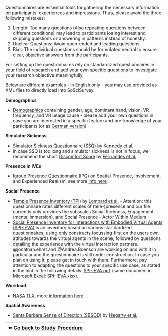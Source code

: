 Questionnaires are essential tools for gathering the necessary information on participants' experiences and impressions. Thus, please avoid the three following mistakes:

1. Length: Too many questions (Also repeating questions between different conditions) may lead to participants losing interest and skipping questions or answering in patterns instead of honestly.
2. Unclear Questions: Avoid open-ended and leading questions.
3. Bias: The individual questions should be formulated neutral to ensure clear, objective answers from the participants.

For setting up the questionnaires rely on standardized questionnaires in your field of research and add your own specific questions to investigate your research objective meaningfully.

Below are different examples - in English only - you may use provided as XML files to directly load into SoSciSurvey.

**Demographics**
- [Demographics](uploads/664aa2ac49fa53861bfc0360ac91cf48/package_Demographics.xml) containing gender, age, dominant hand, vision, VR frequency, and VR usage cause - please add your own questions in case you are interested in a specific feature and pre-knowledge of your participants (or as [German version](uploads/3078b1b8e977c5b3ef149b2335ecc0dc/package_Demographics-Deutsch_2023-02-17.xml))

**Simulator Sickness**
- [Simulator Sickness Questionnaire (SSQ)](uploads/2a117c6241d96f33fbbfedb146688cba/package_SimulatorSicknessQuestionnaire.xml) by [Kennedy et al.](https://www.doi.org/10.1207/s15327108ijap0303_3) 
- in case SSQ is too long and simulator sickness is not in focus, we recommend the short [Discomfort Score](uploads/62259e1d9c8819474b6422aaae5cf8a2/package_DiscomfortScore.xml) by [Fernandes et al.](https://www.doi.org/10.1109/3DUI.2016.7460053)

**Presence in IVEs**
- [Igroup Presence Questionnaire (IPQ)](uploads/85faf404124d694f949659adbb33b22b/package_igroupPresenceQuestionnaire.xml) on Spatial Presence, Involvement, and Experienced Realism, see more [info here](http://www.igroup.org/pq/ipq/index.php)

**Social Presence**
- [Temple Presence Inventory (TPI)](uploads/cc699644d4d5bd8d9774d2ed78f7362e/package_TemplePresenceInventory.xml) by [Lombard et al.](http://matthewlombard.com/research/p2_ab.html) - Attention: this questionnaire rates different scales of (tele-)presence and our file currently only provides the subscales Social Richness, Engagement (mental immersion), and Social Presence - Actor Within Medium
- [Social Presence Inventory for Interactions with Embodied Virtual Agents (SPI-IEVA)](uploads/e8ecbf7fb0a4879ce4383b3d0a09d4b6/package_CombinedSocialPresence.xml) is an inventory based on various standardized questionnaires, using only constructs focussing first on the users own attitudes towards the virtual agents in the scene, followed by questions detailing the experience with the virtual interaction partners. @jonathan.ehret and @Andrea.Boensch are working on and with it in particular and the questionnaire is still under construction. In case you plan on using it, please get in touch with them. Furthermore, pay attention to adapting the questions to your specific use case, as stated in the hint in the following details: [SPI-IEVA.pdf](uploads/b3950f3cb3ec74697c8a2a53243839ba/SPI-IEVA.pdf) (same document in Microsoft Excel: [SPI-IEVA.xlsx](uploads/8bfe790d9b3c1fec4fa710e79943a7df/SPI-IEVA.xlsx)).

**Workload**
- [NASA TLX](uploads/98917d8bd95c1a0c4c0e59ce08e9546d/package_NASA_TLX.xml), more [information here](https://humansystems.arc.nasa.gov/groups/tlx/)

**Spatial Awareness**
-  [Santa Barbara Sense of Direction (SBSOD)](uploads/d6d04d15af089c00eb6ccfbba700a590/package_SBSOD_Pretest.xml) by [Hegarty et al.](https://hegarty-lab.psych.ucsb.edu/node/226)


|:arrow_left: [Go back to Study Procedure](StudyProcedure)|
|--------------:|